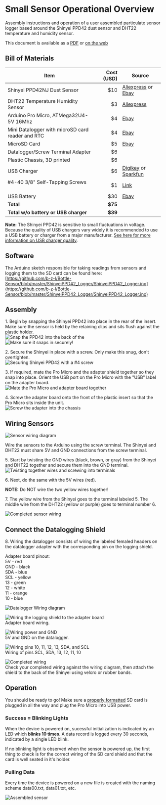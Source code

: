 # Small Sensor Operational Overview

Assembly instructions and operation of a user assembled particulate sensor logger based around the Shinyei PPD42 dust sensor and DHT22 temperature and humidity sensor. 

This document is available as a [PDF](https://github.com/b-z-l/Bottle-Sensor/blob/master/docs/SOP.pdf) or [on the web](https://b-z-l.github.io/Bottle-Sensor/SOP)

## Bill of Materials

Item	                                           | Cost (USD)| Source
-------------------------------------------------|----------:|-------------------------------------------------------------------------
Shinyei PPD42NJ Dust Sensor                      |      $10  | [Aliexpress](https://www.aliexpress.com/item/SHINYEI-dust-sensor-PPD42NS-PPD4NS-PPD42NJ-dust-sensor-with-cable/32305336628.html) or [Ebay](http://www.ebay.com/itm/ORIGINAL-Brand-New-SHINYEI-Dust-Sensor-PPD42NJ-PPD42NS-with-Cable-/271927031774)
DHT22 Temperature Humidity Sensor                |       $3  | [Aliexpress](https://www.aliexpress.com/item/50PCS-LOT-DHT22-AM2302-Digital-Temperature-and-Humidity-Sensor-DHT22-Free-shiping/1699337492.html)
Arduino Pro Micro, ATMega32U4-5V 16Mhz 	         |       $4  | [Ebay](http://www.ebay.com/itm/332166215715)
Mini Datalogger with microSD card reader and RTC |       $4  | [Ebay](http://www.ebay.com/itm/112160970687)
MicroSD Card                                     |       $5  | [Ebay](http://www.ebay.com/itm/New-Sandisk-4GB-Class-4-MicroSD-MicroSDHC-SD-SDHC-Flash-Memory-Card-With-Adapter-/190889743342)
Datalogger/Screw Terminal Adapter                |       $6  |
Plastic Chassis, 3D printed                      |       $6  | 
USB Charger	                                     |       $6  | [Digikey](https://www.digikey.com/product-detail/en/qualtek/QFAW-05-05/Q971-ND/6412289) or [Sparkfun](https://www.sparkfun.com/products/11456)
#4-40 3/8" Self-Tapping Screws                   |       $1  | [Link](http://www.homedepot.com/p/Everbilt-4-x-3-8-in-Zinc-Plated-Steel-Phillips-Pan-Head-Sheet-Metal-Screw-16-per-Pack-812661/204275188)
USB Battery                                      |      $30  | [Ebay](http://www.ebay.com/itm/Anker-PowerCore-10000-Portable-Charger-One-of-the-Smallest-and-Lightest-10000mA/331901490667)
**Total**                                        |    **$75**|
**Total w/o battery or USB charger**             |    **$39**|  


**Note:** The Shinyei PPD42 is sensitive to small fluctuations in voltage. Because the quality of USB chargers vary widely it is recommended to use a USB battery or charger from a major manufacturer.  [See here for more information on USB charger quality](http://www.righto.com/2012/10/a-dozen-usb-chargers-in-lab-apple-is.html).

## Software

The Arduino sketch responsible for taking readings from sensors and logging them to the SD card can be found here:  
[https://github.com/b-z-l/Bottle-Sensor/blob/master/ShinyeiPPD42_Logger/ShinyeiPPD42_Logger.ino](https://github.com/b-z-l/Bottle-Sensor/blob/master/ShinyeiPPD42_Logger/ShinyeiPPD42_Logger.ino)

## Assembly

1\. Begin by snapping the Shinyei PPD42 into place in the rear of the insert. Make sure the sensor is held by the retaining clips and sits flush against the plastic holder.  
![Snap the PPD42 into the back of the ](images/shinyei_insert.jpg)  
![Make sure it snaps in securely!](images/shinyei_clip.gif)  

2\. Secure the Shinyei in place with a screw. Only make this snug, don't overtighten.  
![Securing Shinyei PPD42 with a #4 screw](images/secure_shinyei.jpg)  

3\. If required, mate the Pro Micro and the adapter shield together so they snap into place. Orient the USB port on the Pro Micro with the "USB" label on the adapter board.  
![Mate the Pro Micro and adapter board together](images/arduino_adapter.jpg)  

4\. Screw the adapter board onto the front of the plastic insert so that the Pro Micro sits inside the unit.  
![Screw the adapter into the chassis](images/screw_adapter.JPG)  

## Wiring Sensors
![Sensor wiring diagram](images/sensor_wiring.jpg)

Wire the sensors to the Arduino using the screw terminal. The Shinyei and DHT22 must share 5V and GND connections from the screw terminal. 

5\. Start by twisting the GND wires (black, brown, or gray) from the Shinyei and DHT22 together and secure them into the GND terminal.  
![Twisting together wires and screwing into terminals](images/sensor_hookuo.JPG)

6\. Next, do the same with the 5V wires (red).   

**NOTE:** Do NOT wire the two yellow wires together!

7\. The yellow wire from the Shinyei goes to the terminal labeled 5. The middle wire from the DHT22 (yellow or purple) goes to terminal number 6.  

![Completed sensor wiring](images/screwterm_wiring.jpg)

## Connect the Datalogging Shield

8\. Wiring the datalogger consists of wiring the labeled femaled headers on the datalogger adapter with the corresponding pin on the logging shield.  

Adapter board pinout:  
5V - red  
GND - black  
SDA - blue  
SCL - yellow  
13 - green  
12 - white  
11 - orange  
10 - blue  

![Datalogger Wiring diagram](images/datashield_wiring.jpg)  

![Wiring the logging shield to the adapter board](images/logger_wiring.JPG)  
Adapter board wiring.  

![Wiring power and GND](images/power_gnd_dl.jpg)  
5V and GND on the datalogger.

![Wiring pins 10, 11, 12, 13, SDA, and SCL](images/data_dk.jpg)  
Wiring of pins SCL, SDA, 13, 12, 11, 10  

![Completed wiring](images/dl_complete.jpg)  
Check your completed wiring against the wiring diagram, then attach the shield to the back of the Shinyei using velcro or rubber bands.

## Operation

You should be ready to go! Make sure a [properly formatted](https://www.sdcard.org/downloads/formatter_4/) SD card is plugged in all the way and plug the Pro Micro into USB power.


### Success = Blinking Lights

When the device is powered on, sucessful initialization is indicated by an LED which **blinks 10 times**. A data record is logged every 30 seconds, indicated by a single LED blink. 

If no blinking light is observed when the sensor is powered up, the first thing to check is for the correct wiring of the SD card shield and that the card is well seated in it's holder.

### Pulling Data

Every time the device is powered on a new file is created with the naming scheme data00.txt, data01.txt, etc.

![Assembled sensor](images/sensor_complete.jpg)
